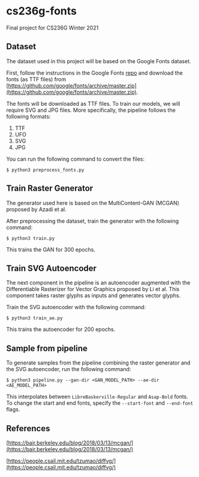 # cs236g-fonts
Final project for CS236G Winter 2021

## Dataset

The dataset used in this project will be based on the Google Fonts dataset.

First, follow the instructions in the Google Fonts [repo](https://github.com/google/fonts) and download the fonts (as TTF files) from [https://github.com/google/fonts/archive/master.zip](https://github.com/google/fonts/archive/master.zip).

The fonts will be downloaded as TTF files. To train our models, we will require SVG and JPG files. More specifically, the pipeline follows the following formats:

1. TTF
2. UFO
3. SVG
4. JPG

You can run the following command to convert the files:

```
$ python3 preprocess_fonts.py
```

## Train Raster Generator

The generator used here is based on the MultiContent-GAN (MCGAN) proposed by Azadi et al.

After preprocessing the dataset, train the generator with the following command:

```
$ python3 train.py
```

This trains the GAN for 300 epochs.

## Train SVG Autoencoder

The next component in the pipeline is an autoencoder augmented with the Differentiable Rasterizer for Vector Graphics proposed by Li et al. This component takes raster glyphs as inputs and generates vector glyphs.

Train the SVG autoencoder with the following command:

```
$ python3 train_ae.py
```

This trains the autoencoder for 200 epochs.

## Sample from pipeline

To generate samples from the pipeline combining the raster generator and the SVG autoencoder, run the following command:

```
$ python3 pipeline.py --gan-dir <GAN_MODEL_PATH> --ae-dir <AE_MODEL_PATH>
```

This interpolates between `LibreBaskerville-Regular` and `Asap-Bold` fonts. To change the start and end fonts, specify the `--start-font` and `--end-font` flags.

## References

[https://bair.berkeley.edu/blog/2018/03/13/mcgan/](https://bair.berkeley.edu/blog/2018/03/13/mcgan/)

[https://people.csail.mit.edu/tzumao/diffvg/](https://people.csail.mit.edu/tzumao/diffvg/)


